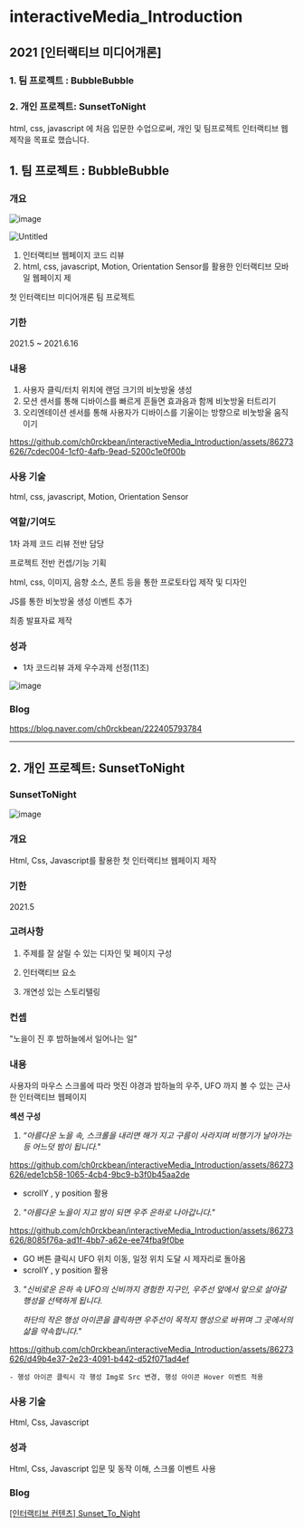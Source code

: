 # interactiveMedia_Introduction
## 2021 [인터랙티브 미디어개론] 
### 1. 팀 프로젝트 : BubbleBubble
### 2. 개인 프로젝트: SunsetToNight

html, css, javascript 에 처음 입문한 수업으로써, 개인 및 팀프로젝트 인터랙티브 웹 제작을 목표로 했습니다.
## 1. 팀 프로젝트 : BubbleBubble

### 개요

![image](https://github.com/ch0rckbean/interactiveMedia_Introduction/assets/86273626/782138cf-80ae-41ae-b15e-ea5cd0ffb1df)

![Untitled](https://github.com/ch0rckbean/interactiveMedia_Introduction/assets/86273626/44e60fed-daa9-4c6d-91e1-91e10ab3c9ef)

1. 인터랙티브 웹페이지 코드 리뷰
2. html, css, javascript, Motion, Orientation Sensor를 활용한 인터랙티브 모바일 웹페이지 제

첫 인터랙티브 미디어개론 팀 프로젝트 

### 기한

2021.5 ~ 2021.6.16

### 내용

1. 사용자 클릭/터치 위치에 랜덤 크기의 비눗방울 생성
2. 모션 센서를 통해 디바이스를 빠르게 흔들면 효과음과 함께 비눗방울 터트리기
3. 오리엔테이션 센서를 통해 사용자가 디바이스를 기울이는 방향으로 비눗방울 움직이기


https://github.com/ch0rckbean/interactiveMedia_Introduction/assets/86273626/7cdec004-1cf0-4afb-9ead-5200c1e0f00b




### 사용 기술

html, css, javascript, Motion, Orientation Sensor

### 역할/기여도

1차 과제 코드 리뷰 전반 담당

프로젝트 전반 컨셉/기능 기획 

html, css, 이미지, 음향 소스, 폰트 등을 통한 프로토타입 제작 및 디자인

JS를 통한 비눗방울 생성 이벤트 추가

최종 발표자료 제작 

### 성과

- 1차 코드리뷰 과제 우수과제 선정(11조)
    
![image](https://github.com/ch0rckbean/interactiveMedia_Introduction/assets/86273626/82277556-143a-4459-aae1-45fe23218018)


### Blog

https://blog.naver.com/ch0rckbean/222405793784

----------

## 2. 개인 프로젝트: SunsetToNight

### SunsetToNight
![image](https://github.com/ch0rckbean/interactiveMedia_Introduction/assets/86273626/c7632438-1074-4970-ba65-592165a1f36b)

### 개요

Html, Css, Javascript를 활용한 첫 인터랙티브 웹페이지 제작

### 기한

2021.5

### 고려사항

1. 주제를 잘 살릴 수 있는 디자인 및 페이지 구성

2. 인터랙티브 요소

3. 개연성 있는 스토리텔링

### 컨셉

"노을이 진 후 밤하늘에서 일어나는 일"

### 내용

사용자의 마우스 스크롤에 따라 멋진 야경과 밤하늘의 우주, UFO 까지 볼 수 있는 근사한 인터랙티브 웹페이지

**섹션 구성**

1. *“아름다운 노을 속, 스크롤을 내리면 해가 지고 구름이 사라지며 비행기가 날아가는 등 어느덧 밤이 됩니다."*
   

https://github.com/ch0rckbean/interactiveMedia_Introduction/assets/86273626/ede1cb58-1065-4cb4-9bc9-b3f0b45aa2de

    
- scrollY , y position 활용

2. *"아름다운 노을이 지고 밤이 되면 우주 은하로 나아갑니다."*
    

https://github.com/ch0rckbean/interactiveMedia_Introduction/assets/86273626/8085f76a-ad1f-4bb7-a62e-ee74fba9f0be

    
- GO 버튼 클릭시 UFO 위치 이동, 일정 위치 도달 시 제자리로 돌아옴
- scrollY , y position 활용

3. *"신비로운 은하 속 UFO의 신비까지 경험한 지구인, 우주선 앞에서 앞으로 살아갈 행성을 선택하게 됩니다.*  
    
    *하단의 작은 행성 아이콘을 클릭하면 우주선이 목적지 행성으로 바뀌며 그 곳에서의 삶을 약속합니다."*
    

https://github.com/ch0rckbean/interactiveMedia_Introduction/assets/86273626/d49b4e37-2e23-4091-b442-d52f071ad4ef


    
    - 행성 아이콘 클릭시 각 행성 Img로 Src 변경, 행성 아이콘 Hover 이벤트 적용

### 사용 기술

Html, Css, Javascript

### 성과

Html, Css, Javascript 입문 및 동작 이해, 스크롤 이벤트 사용


### Blog

[[인터랙티브 컨텐츠] Sunset_To_Night](https://blog.naver.com/ch0rckbean/222410397047)

